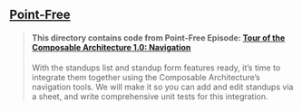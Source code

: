 ## [Point-Free](https://www.pointfree.co)

> #### This directory contains code from Point-Free Episode: [Tour of the Composable Architecture 1.0: Navigation](https://www.pointfree.co/episodes/ep245-tour-of-the-composable-architecture-1-0-navigation)
>
> With the standups list and standup form features ready, it’s time to integrate them together using the Composable Architecture’s navigation tools. We will make it so you can add and edit standups via a sheet, and write comprehensive unit tests for this integration.
